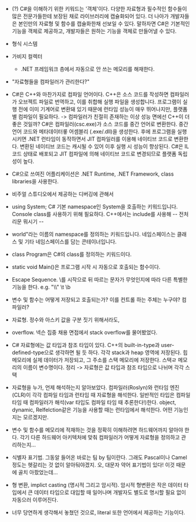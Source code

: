 - (?) C#을 이해하기 위한 키워드는 '객체'이다. 다양한 자료형과 필수적인 함수들이 많은 전문가들한테 보장된 채로 라이브러리에 캡슐화되어 있다. 더 나아가 개발자들은 본인만의 자료형 및 함수를 캡슐화한채 선보일 수 있다. 말하자면 C#은 기본적인 기능을 객체로 제공하고, 개발자들은 원하는 기능을 객체로 만들어낼 수 있다.

- 형식 시스템

- 가비지 컬렉터
	- .NET 프레임워크 층에서 자동으로 안 쓰는 메모리를 해재한다. 

- "자료형들을 컴파일러가 관리한다?" 

- C#은 C++와 마찬가지로 컴파일 언어이다. C++은  소스 코드를 작성하면 컴파일러가 오브젝트 파일로 번역하고, 이를 취합해 실행 파일을 생성합니다. 프로그램이 실행 전에 이미 기계어로 변환돼 있기 때문에 런타임 성능이 매우 뛰어나지만, 플랫폼별 컴파일이 필요하다. -> 컴파일러가 친절히 존재하는 이상 성능 면에선 C++이 더 좋은 것일까?  C#은 컴파일러(csc.exe)가 소스 코드를 중간 언어로 변환한다. 중간 언어 코드와 메타데이터롷 어셈블리 (.exe/.dll)을 생성한다. 후에 프로그램을 실행 시키면 .NET 런타임이 동작하면서 JIT 컴파일러를 이용해 네이티브 코드로 변환한다. 변환된 네이티브 코드는 캐시될 수 있어 이후 실행 시 성능이 향상된다. C#은 IL 코드 상태로 배포되고 JIT 컴파일에 의해 네이티브 코드로 변경되므로 플랫폼 독립성이 높다. 

- C#으로 쓰여진 어플리케이션은 .NET Runtime, .NET Framework, class libraries을 사용한다. 

- 비주얼 스튜디오에서 제공하는 디버깅에 관해서

- using System; C# 기본 namespace인 System을 호출하는 키워드입니다. Console class를 사용하기 위해 필요하다. C++에서는 include를 사용해 -- 전처리문 뭐시기 --

- world"라는 이름의 namespace를 정의하는 키워드입니다. 네임스페이스는 클래스 및 기타 네임스페이스를 담는 콘테이너입니다.

- class Program은 C#의 class를 정의하는 키워드이다.

- static void Main()은 프로그램 시작 시 자동으로 호출되는 함수이다.

- Escape Sequence. \를 시작으로 뒤 따르는 문자가 무엇인지에 따라 다른 특별한 기능을 한다. e.g. "\\\\" \t \b 
- 변수 및 함수는 어떻게 저장되고 호출되는가? 이를 컨트롤 하는 주체는 누구야? 컴파일러? 

- 자료형. 정수와 아스키 값을 구분 짓기 위해서라도,

- overflow. 넥슨 집중 채용 면접에서 stack overflow를 물어봤었다.

- C# 자료형에는 값 타입과 참조 타입이 있다. C++의 built-in-type과 user-defined-type으로 생각하면 될 듯 하다. 각각 stack과 heap 영역에 저장된다. 힙 메모리에 실제 데이터가 저장되고, 그 주소를 스택 메모리에 저장한다. 스택ㄹ 메모리의 이름이 변수명이다. 정리 -> 자료형은 값 타입과 참조 타입으로 나뉘며 각각 스택 

- 자료형을 누가, 언제 해석하는지 알아보았다. 컴파일러(Roslyn)와 런타임 엔진(CLR)이 각각 컴파일 타임과 런타임 때 자료형을 해석한다. 일반적인 타입은 컴파일 타임 때 컴파일러가 해석(var 타입도 컴파일 타임 때 추론한다!)한다. object, dynamic, Relfelction같은 기능을 사용할 때는 런타임에서 해석한다. 어떤 기능인지는 모르겠지만.

- 변수 및 함수를 메모리에 적재하는 것을 정확히 이해하려면 하드웨어까지 알아야 한다. 각기 다른 하드웨어 아키텍처에 맞춰 컴파일러가 어떻게 자료형을 정의하고 관리하는지...

- 식별자 표기법. 그동알 들어온 바로는 팀 by 팀이란다. 그래도 Pascal이나 Camel정도는 헷갈리는 것 없이 알아둬야겠지. 오, 대문자 약어 표기법이 있다! 이것 때문에 골치 아팠었는데...

- 형 변환, implict casting (명시적 그리고 암시적). 암시적 형변환은 작은 데이터 타입에서 큰 데이터 타입으로 대입할 때 일어나며 개발자도 별도로 명시할 필요 없이 자동으러 이루어진다.

- 너무 당연하게 생각해서 놓쳤던 것으로, literal 또한 언어에서 제공하는 기능이다.